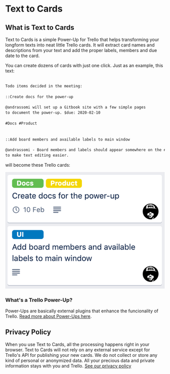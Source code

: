 # Text to Cards

## What is Text to Cards

Text to Cards is a simple Power-Up for Trello that helps transforming your longform texts into neat little Trello cards. It will extract card names and descriptions from your text and add the proper labels, members and due date to the card.

You can create dozens of cards with just one click. Just as an example, this text:

```markdown

Todo items decided in the meeting:

::Create docs for the power-up

@andrassomi will set up a Gitbook site with a few simple pages
to document the power-up. $due: 2020-02-10

#Docs #Product


::Add board members and available labels to main window

@andrassomi - Board members and labels should appear somewhere on the #UI
to make text editing easier.
```

will become these Trello cards:

![Example card preview in Text to Cards](screenshot1.png)

### What's a Trello Power-Up?

Power-Ups are basically external plugins that enhance the funcionality of Trello. [Read more about Power-Ups here](https://help.trello.com/article/1094-what-are-power-ups).

## Privacy Policy

When you use Text to Cards, all the processing happens right in your browser. Text to Cards will not rely on any external service except for Trello's API for publishing your new cards. We do not collect or store any kind of personal or anonymized data. All your precious data and private information stays with you and Trello. [See our privacy policy](https://somiandras.gitbook.io/text-to-cards/contact/privacy)
